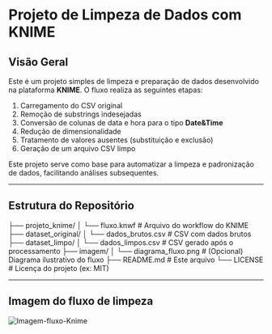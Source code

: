 # Projeto de Limpeza de Dados com KNIME

##  Visão Geral
Este é um projeto simples de limpeza e preparação de dados desenvolvido na plataforma **KNIME**. O fluxo realiza as seguintes etapas:

1. Carregamento do CSV original  
2. Remoção de substrings indesejadas  
3. Conversão de colunas de data e hora para o tipo **Date&Time**  
4. Redução de dimensionalidade  
5. Tratamento de valores ausentes (substituição e exclusão)  
6. Geração de um arquivo CSV limpo  

Este projeto serve como base para automatizar a limpeza e padronização de dados, facilitando análises subsequentes.

---

##  Estrutura do Repositório

├── projeto_knime/
│ └── fluxo.knwf # Arquivo do workflow do KNIME
├── dataset_original/
│ └── dados_brutos.csv # CSV com dados brutos
├── dataset_limpo/
│ └── dados_limpos.csv # CSV gerado após o processamento
├── imagem/
│ └── diagrama_fluxo.png # (Opcional) Diagrama ilustrativo do fluxo
├── README.md # Este arquivo
└── LICENSE # Licença do projeto (ex: MIT)

---

## Imagem do fluxo de limpeza
<img href="imagem/diagrama_fluxo.png" alt="Imagem-fluxo-Knime" />

